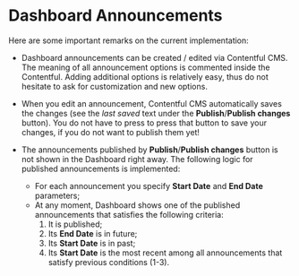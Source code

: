 # Dashboard Announcements
Here are some important remarks on the current implementation:

- Dashboard announcements can be created / edited via Contentful CMS. The meaning of all announcement options is commented inside the Contentful. Adding additional options is relatively easy, thus do not hesitate to ask for customization and new options.

- When you edit an announcement, Contentful CMS automatically saves the changes (see the *last saved* text under the **Publish**/**Publish changes** button). You do not have to press to press that button to save your changes, if you do not want to publish them yet!

- The announcements published by **Publish**/**Publish changes** button is not shown in the Dashboard right away. The following logic for published announcements is implemented:
  - For each announcement you specify **Start Date** and **End Date** parameters;
  - At any moment, Dashboard shows one of the published announcements that satisfies the following criteria:
    1.  It is published;
    2.  Its **End Date** is in future;
    3.  Its **Start Date** is in past;
    4.  Its **Start Date** is the most recent among all announcements that satisfy previous conditions (1-3).
